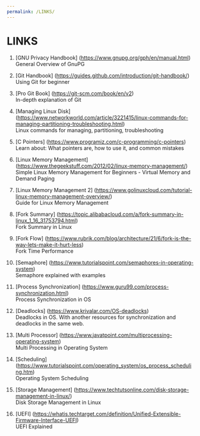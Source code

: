 ```yaml
---
permalink: /LINKS/
---
```


# LINKS

1. [GNU Privacy Handbook] (https://www.gnupg.org/gph/en/manual.html)<br>
General Overview of GnuPG

2. [Git Handbook] (https://guides.github.com/introduction/git-handbook/)<br>
Using Git for beginner

3. [Pro Git Book] (https://git-scm.com/book/en/v2)<br>
In-depth explanation of Git

4. [Managing Linux Disk] (https://www.networkworld.com/article/3221415/linux-commands-for-managing-partitioning-troubleshooting.html)<br>
Linux commands for managing, partitioning, troubleshooting

5. [C Pointers] (https://www.programiz.com/c-programming/c-pointers)<br>
Learn about: What pointers are, how to use it, and common mistakes

6. [Linux Memory Management] (https://www.thegeekstuff.com/2012/02/linux-memory-management/)<br>
Simple Linux Memory Management for Beginners - Virtual Memory and Demand Paging

7. [Linux Memory Management 2] (https://www.golinuxcloud.com/tutorial-linux-memory-management-overview/)<br>
Guide for Linux Memory Management

8. [Fork Summary] (https://topic.alibabacloud.com/a/fork-summary-in-linux_1_16_31753794.html)<br>
Fork Summary in Linux

9. [Fork Flow] (https://www.rubrik.com/blog/architecture/21/6/fork-is-the-way-lets-make-it-hurt-less)<br>
Fork Time Performance

10. [Semaphore] (https://www.tutorialspoint.com/semaphores-in-operating-system)<br>
Semaphore explained with examples

11. [Process Synchronization] (https://www.guru99.com/process-synchronization.html)<br>
Process Synchronization in OS

12. [Deadlocks] (https://www.krivalar.com/OS-deadlocks)<br>
Deadlocks in OS. With another resources for synchronization and deadlocks in the same web.

13. [Multi Processor] (https://www.javatpoint.com/multiprocessing-operating-system) <br>
Multi Processing in Operating System

14. [Scheduling] (https://www.tutorialspoint.com/operating_system/os_process_scheduling.htm) <br>
Operating System Scheduling

15. [Storage Management] (https://www.techtutsonline.com/disk-storage-management-in-linux/) <br>
Disk Storage Management in Linux

16. [UEFI] (https://whatis.techtarget.com/definition/Unified-Extensible-Firmware-Interface-UEFI) <br>
UEFI Explained
